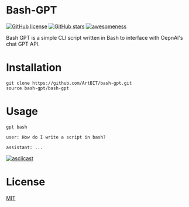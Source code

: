 # Bash-GPT
[![GitHub license](https://img.shields.io/github/license/ArtBIT/bash-clam.svg)](https://github.com/ArtBIT/bash-clam) [![GitHub stars](https://img.shields.io/github/stars/ArtBIT/bash-clam.svg)](https://github.com/ArtBIT/bash-clam)  [![awesomeness](https://img.shields.io/badge/awesomeness-maximum-red.svg)](https://github.com/ArtBIT/bash-clam)

Bash GPT is a simple CLI script written in Bash to interface with OepnAI's chat GPT API.

# Installation
```
git clone https://github.com/ArtBIT/bash-gpt.git
source bash-gpt/bash-gpt
```

# Usage
```
gpt bash

user: How do I write a script in bash?

assistant: ...
```
[![asciicast](https://asciinema.org/a/5enWxNjy4Ggi6Z6Ol4ht7tDkh.svg)](https://asciinema.org/a/5enWxNjy4Ggi6Z6Ol4ht7tDkh)

# License

[MIT](LICENSE.md)
